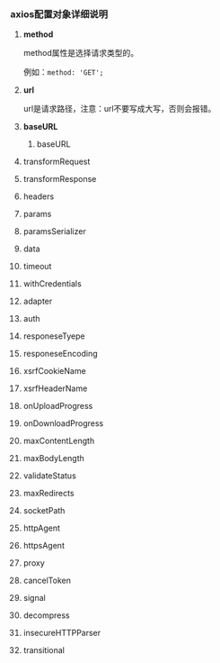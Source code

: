 ### **axios配置对象详细说明**

1. **method**

   method属性是选择请求类型的。

   例如：`method: 'GET';`

2. **url**

   url是请求路径，注意：url不要写成大写，否则会报错。

3. **baseURL**

   1. baseURL

4. transformRequest

5. transformResponse

6. headers

7. params

8. paramsSerializer

9. data

10. timeout

11. withCredentials

12. adapter

13. auth

14. responeseTyepe

15. responeseEncoding

16. xsrfCookieName

17. xsrfHeaderName

18. onUploadProgress

19. onDownloadProgress

20. maxContentLength

21. maxBodyLength

22. validateStatus

23. maxRedirects

24. socketPath

25. httpAgent

26. httpsAgent

27. proxy

28. cancelToken

29. signal

30. decompress

31. insecureHTTPParser

32. transitional

     